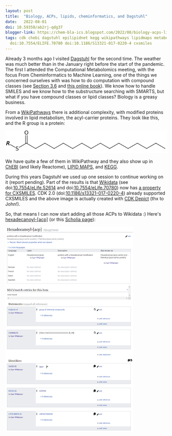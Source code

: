 ```yaml
---
layout: post
title:  "Biology, ACPs, lipids, cheminformatics, and Dagstuhl"
date:   2022-08-01
doi: 10.59350/ab2rj-qdg37
blogger-link: https://chem-bla-ics.blogspot.com/2022/08/biology-acps-lipids-cheminformatics-and.html
tags: cdk chebi dagstuhl epilipidnet kegg wikipathways lipidmaps metabolomics smiles wikidata doi:10.7554/ELIFE.52614
  doi:10.7554/ELIFE.70780 doi:10.1186/S13321-017-0220-4 cxsmiles
---
```


Already 3 months ago I visited [Dagstuhl](https://www.dagstuhl.de/) for the second time. The weather was much better than in the January right before
the start of the pandemic. The first I attended the Computational Metabolomics meeting, with the focus From Cheminformatics to Machine Learning, one
of the things we concerned ourselves with was how to do computation with compound classes (see
[Section 3.6](https://drops.dagstuhl.de/opus/volltexte/2020/12403/pdf/dagrep_v010_i001_p144_20051.pdf) and
[this online book](https://egonw.github.io/cdk-cxsmiles/)). We know how to handle
SMILES and we know how to the substructure searching with SMARTS, but what if you have compound classes or lipid classes? Biology is a greasy business.

From a [WikiPathways](https://wikipathways.org/) there is additional complexity, with modified proteins involved in lipid metabolism, the acyl-carrier
proteins. They look like this, and the R group is a protein:

![](/assets/images/Screenshot_20220801_180944.png)

We have quite a few of them in WikiPathway and they also show up in [ChEBI](https://www.ebi.ac.uk/chebi/searchId.do?chebiId=CHEBI:5697) (and likely
Reactome), [LIPID MAPS](https://www.lipidmaps.org/databases/lmsd/LMFA07060040?LMID=LMFA07060040), and
[KEGG](https://www.kegg.jp/entry/C05764).

During this years Dagstuhl we used up one session to continue working on it (report pending). Part of the results is that
[Wikidata](https://www.wikidata.org/) (see doi:[10.7554/eLife.52614](https://doi.org/10.7554/eLife.52614) and
doi:[10.7554/eLife.70780](https://doi.org/10.7554/eLife.70780)) now has [a property for CXSMILES](https://www.wikidata.org/wiki/Property:P10718).
CDK 2.0 (doi:[10.1186/s13321-017-0220-4](https://doi.org/10.1186/s13321-017-0220-4)) already supported CXSMILES and the above image is actually created with
[CDK Depict](https://github.com/cdk/depict) (thx to John!).

So, that means I can now start adding all those ACPs to Wikidata :) Here's [hexadecanoyl-[acp]](https://www.wikidata.org/wiki/Q113377202)
(or this [Scholia page](https://scholia.toolforge.org/chemical-class/Q113377202)):

![](/assets/images/Screenshot_20220801_182345.png)
